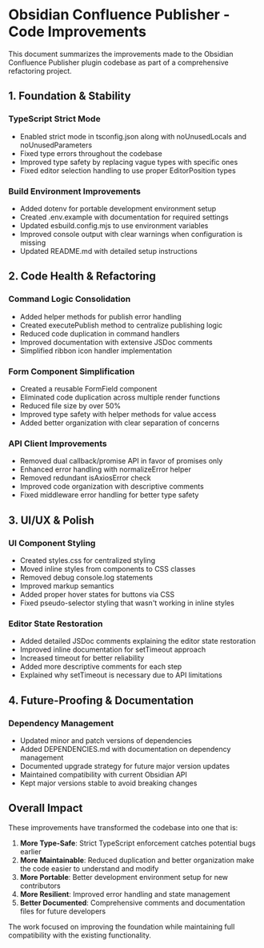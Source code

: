 # Obsidian Confluence Publisher - Code Improvements

This document summarizes the improvements made to the Obsidian Confluence Publisher plugin codebase as part of a comprehensive refactoring project.

## 1. Foundation & Stability

### TypeScript Strict Mode
- Enabled strict mode in tsconfig.json along with noUnusedLocals and noUnusedParameters
- Fixed type errors throughout the codebase
- Improved type safety by replacing vague types with specific ones
- Fixed editor selection handling to use proper EditorPosition types

### Build Environment Improvements
- Added dotenv for portable development environment setup
- Created .env.example with documentation for required settings
- Updated esbuild.config.mjs to use environment variables
- Improved console output with clear warnings when configuration is missing
- Updated README.md with detailed setup instructions

## 2. Code Health & Refactoring

### Command Logic Consolidation
- Added helper methods for publish error handling
- Created executePublish method to centralize publishing logic
- Reduced code duplication in command handlers
- Improved documentation with extensive JSDoc comments
- Simplified ribbon icon handler implementation

### Form Component Simplification
- Created a reusable FormField component
- Eliminated code duplication across multiple render functions
- Reduced file size by over 50%
- Improved type safety with helper methods for value access
- Added better organization with clear separation of concerns

### API Client Improvements
- Removed dual callback/promise API in favor of promises only
- Enhanced error handling with normalizeError helper
- Removed redundant isAxiosError check
- Improved code organization with descriptive comments
- Fixed middleware error handling for better type safety

## 3. UI/UX & Polish

### UI Component Styling
- Created styles.css for centralized styling
- Moved inline styles from components to CSS classes
- Removed debug console.log statements
- Improved markup semantics
- Added proper hover states for buttons via CSS
- Fixed pseudo-selector styling that wasn't working in inline styles

### Editor State Restoration
- Added detailed JSDoc comments explaining the editor state restoration
- Improved inline documentation for setTimeout approach
- Increased timeout for better reliability
- Added more descriptive comments for each step
- Explained why setTimeout is necessary due to API limitations

## 4. Future-Proofing & Documentation

### Dependency Management
- Updated minor and patch versions of dependencies
- Added DEPENDENCIES.md with documentation on dependency management
- Documented upgrade strategy for future major version updates
- Maintained compatibility with current Obsidian API
- Kept major versions stable to avoid breaking changes

## Overall Impact

These improvements have transformed the codebase into one that is:

1. **More Type-Safe**: Strict TypeScript enforcement catches potential bugs earlier
2. **More Maintainable**: Reduced duplication and better organization make the code easier to understand and modify
3. **More Portable**: Better development environment setup for new contributors
4. **More Resilient**: Improved error handling and state management
5. **Better Documented**: Comprehensive comments and documentation files for future developers

The work focused on improving the foundation while maintaining full compatibility with the existing functionality.